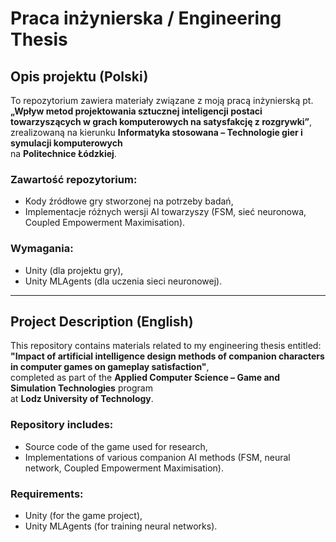 # Praca inżynierska / Engineering Thesis

## Opis projektu (Polski)

To repozytorium zawiera materiały związane z moją pracą inżynierską pt.  
**„Wpływ metod projektowania sztucznej inteligencji postaci towarzyszących w grach komputerowych na satysfakcję z rozgrywki”**,  
zrealizowaną na kierunku **Informatyka stosowana – Technologie gier i symulacji komputerowych**  
na **Politechnice Łódzkiej**.

### Zawartość repozytorium:
- Kody źródłowe gry stworzonej na potrzeby badań,
- Implementacje różnych wersji AI towarzyszy (FSM, sieć neuronowa, Coupled Empowerment Maximisation).

### Wymagania:
- Unity (dla projektu gry),
- Unity MLAgents (dla uczenia sieci neuronowej).

---

## Project Description (English)

This repository contains materials related to my engineering thesis entitled:  
**"Impact of artificial intelligence design methods of companion characters in computer games on gameplay satisfaction"**,  
completed as part of the **Applied Computer Science – Game and Simulation Technologies** program  
at **Lodz University of Technology**.

### Repository includes:
- Source code of the game used for research,
- Implementations of various companion AI methods (FSM, neural network, Coupled Empowerment Maximisation).

### Requirements:
- Unity (for the game project),
- Unity MLAgents  (for training neural networks).
